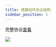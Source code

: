 ```yaml
---
title: 搭建组件协议结构
sidebar_position: 1
---
```

完整协议[查看](/site/docs/specs/material-spec)

![](https://img.alicdn.com/imgextra/i4/O1CN01hozDem1apAhnvdESN_!!6000000003378-0-tps-2474-4128.jpg)

